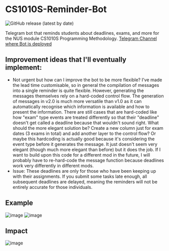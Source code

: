 # CS1010S-Reminder-Bot
![GitHub release (latest by date)](https://img.shields.io/github/v/release/pakshuang/CS1010S-Reminder-Bot)

Telegram bot that reminds students about deadlines, exams, and more for the NUS module CS1010S Programming Methodology.
[Telegram Channel where Bot is deployed](https://t.me/CS1010S_reminders)

## Improvement ideas that I'll eventually implement:
- Not urgent but how can I improve the bot to be more flexible? I've made the lead time customisable, so in general the compilation of messages into a single reminder is quite flexible. However, generating the messages themselves rely on a hard-coded control flow. The generation of messages in v2.0 is much more versatile than v1.0 as it can automatically recognise which information is available and how to present the information. There are still cases that are hard-coded like how "exam" type events are treated differently so that their "deadline" doesn't get called a deadline because that wouldn't sound right. What should the more elegant solution be? Create a new column just for exam dates (3 exams in total) and add another layer to the control flow? Or maybe this hardcoding is actually good because it's considering the event type before it generates the message. It just doesn't seem very elegant (though much more elegant than before) but it does the job. If I want to build upon this code for a different mod in the future, I will probably have to re-hard-code the message function because deadlines work very differently in different mods.
- Issue: These deadlines are only for those who have been keeping up with their assignments. If you submit some tasks late enough, all subsequent deadlines are delayed, meaning the reminders will not be entirely accurate for those individuals.

## Example
![image](https://user-images.githubusercontent.com/81917538/135656906-f279b696-0d8b-4af8-ab1b-1cefb9e4b6b5.png)
![image](https://user-images.githubusercontent.com/81917538/135706115-d104e4a0-26cc-458a-8f86-237ea4a3e722.png)

## Impact
![image](https://user-images.githubusercontent.com/81917538/143457371-5f6621b2-9bfa-43d3-a44c-edd745e3b0bb.png)
